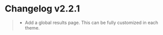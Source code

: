 Changelog v2.2.1
================

> -   Add a global results page. This can be fully customized in each
>     theme.

